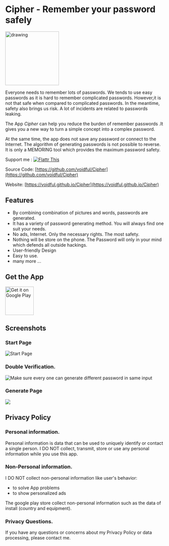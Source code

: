 # Cipher - Remember your password safely

<img src="img/Icon.png" alt="drawing" style="width: 170px;"/>

Everyone needs to remember lots of passwords. 
We tends to use easy passwords as it is hard to remember complicated passwords. 
However,it is not that safe when compared to complicated passwords. 
In the meantime, safety also brings us risk. A lot of incidents are related to passwords leaking.

The App *Cipher*  can help you reduce the burden of remember passwords .It gives you a new way to turn a simple concept into a complex password.

At the same time, the app does not save any password or connect to the Internet.
The algorithm of generating passwords is not possible to reverse.
It is only a MEMORING tool which provides the maximum password safety.

Support me : <a href="https://liberapay.com/voidful/donate" target="_blank">![Flattr This](https://liberapay.com/assets/widgets/donate.svg)</a>

Source Code: [https://github.com/voidful/Cipher](https://github.com/voidful/Cipher)

Website: [https://voidful.github.io/Cipher](https://voidful.github.io/Cipher)

## Features

- By combining combination of pictures and words, passwords are generated.
- It has a variety of password generating method. You will always find one suit your needs.
- No ads, Internet. Only the necessary rights. The most safety.
- Nothing will be store on the phone. The Password will only in your mind which defends all outside hackings.
- User-friendly Design 
- Easy to use.
- many more ...

## Get the App
<a href="https://play.google.com/store/apps/details?id=lamen.cipher" target="_blank">
<img src="https://play.google.com/intl/en_us/badges/images/generic/en-play-badge.png" alt="Get it on Google Play" height="90"/></a>

## Screenshots

### Start Page
![Start Page](https://lh3.googleusercontent.com/GQwoBzLCIRGrD-99dEt93w7hjeU9N0gBztIMedRKHVvj6AUSRzs-kXluWIiVyJEn8vc=w1920-h1017)

### Double Verification. 
![Make sure every one can generate different password in same input](https://lh3.googleusercontent.com/6avtXyFx0OQ2vKdaCtYq9tbk8_jwvmrrSpkdnEFprer6Hw_kMcXLlsk9DAZoleyPqH8=w1920-h1017)

### Generate Page   
![](https://lh3.googleusercontent.com/_iaN2VVroFEgmpvI3skCYIZFkoUDxuDYRvLgQdc0OUhlsjPZqrq3VSHaiSucPEZEoTA=w1920-h1017)  


## Privacy Policy

### Personal information.

Personal information is data that can be used to uniquely identify or contact a single person. I DO NOT collect, transmit, store or use any personal information while you use this app.

### Non-Personal information.

I DO NOT collect non-personal information like user's behavior:

 -  to solve App problems
 -  to show personalized ads

The google play store collect non-personal information such as the data of install (country and equipment).

### Privacy Questions.

If you have any questions or concerns about my Privacy Policy or data processing, please contact me.

